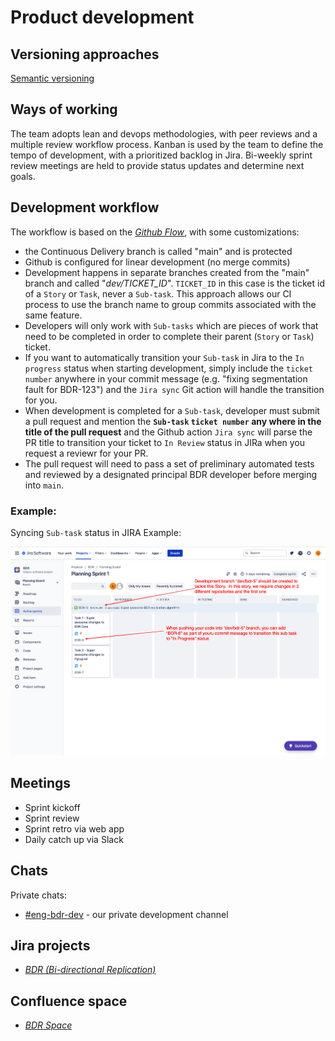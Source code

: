# Product development

## Versioning approaches

[Semantic versioning](https://semver.org/)

## Ways of working

The team adopts lean and devops methodologies, with peer reviews and a
multiple review workflow process. Kanban is used by the team to define
the tempo of development, with a prioritized backlog in Jira. Bi-weekly
sprint review meetings are held to provide status updates and determine
next goals.

## Development workflow

The workflow is based on the [*Github
Flow*](https://guides.github.com/introduction/flow/), with some
customizations:

- the Continuous Delivery branch is called "main" and is protected
- Github is configured for linear development (no merge commits)
- Development happens in separate branches created from the "main" branch and called "*dev/TICKET_ID*".  `TICKET_ID` in this case is the ticket id of a `Story` or `Task`, never a `Sub-task`.  This approach allows our CI process to use the branch name to group commits associated with the same feature.
- Developers will only work with `Sub-tasks` which are pieces of work that need to be completed in order to complete their parent (`Story` or `Task`) ticket. 
- If you want to automatically transition your `Sub-task` in Jira to the `In progress` status when starting development, simply include the `ticket number` anywhere in your commit message (e.g. "fixing segmentation fault for BDR-123") and the `Jira sync` Git action will handle the transition for you.
- When development is completed for a `Sub-task`, developer must submit a pull request and mention the **`Sub-task` `ticket number` any where in the title of the pull request** and the Github action `Jira sync` will parse the PR title to transition your ticket to `In Review` status in JIRa when you request a reviewr for your PR. 
- The pull request will need to pass a set of preliminary automated tests and reviewed by a designated principal BDR developer before merging into `main`.

### Example:
Syncing `Sub-task` status in JIRA Example:

![](jira_sync_1.png)

## Meetings

- Sprint kickoff
- Sprint review
- Sprint retro via web app
- Daily catch up via Slack

## Chats

Private chats: 

- [#eng-bdr-dev](https://edb.slack.com/archives/G01FLQYF0H1) - our private development channel

## Jira projects

- [*BDR (Bi-directional Replication)*](https://enterprisedb.atlassian.net/browse/bdr)

## Confluence space

- [*BDR Space*](https://enterprisedb.atlassian.net/wiki/spaces/BDR/overview?homepageId=1876590888)

